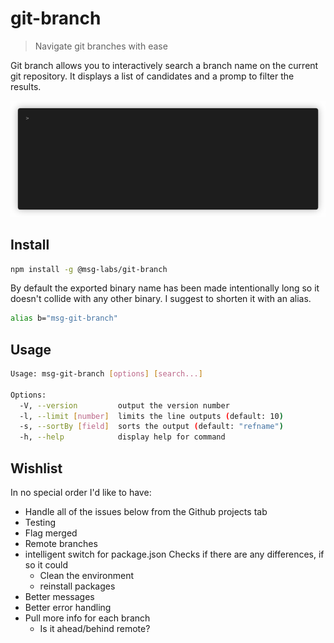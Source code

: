 # git-branch

> Navigate git branches with ease

Git branch allows you to interactively search a branch name on the current
git repository. It displays a list of candidates and a promp to filter the
results.

![Demo of git-branch](./public/demo.gif)

## Install

```sh
npm install -g @msg-labs/git-branch
```

By default the exported binary name has been made intentionally long so it
doesn't collide with any other binary. I suggest to shorten it with an alias.

```sh
alias b="msg-git-branch"
```

## Usage

```sh
Usage: msg-git-branch [options] [search...]

Options:
  -V, --version         output the version number
  -l, --limit [number]  limits the line outputs (default: 10)
  -s, --sortBy [field]  sorts the output (default: "refname")
  -h, --help            display help for command
```

## Wishlist

In no special order I'd like to have:

* Handle all of the issues below from the Github projects tab
* Testing
* Flag merged
* Remote branches
* intelligent switch for package.json
    Checks if there are any differences, if so it could
    * Clean the environment
    * reinstall packages
* Better messages
* Better error handling
* Pull more info for each branch
    * Is it ahead/behind remote?
